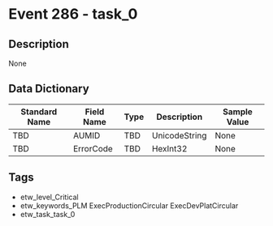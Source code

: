 # Event 286 - task_0

## Description
None

## Data Dictionary
|Standard Name|Field Name|Type|Description|Sample Value|
|---|---|---|---|---|
|TBD|AUMID|TBD|UnicodeString|None|None|
|TBD|ErrorCode|TBD|HexInt32|None|None|

## Tags
* etw_level_Critical
* etw_keywords_PLM ExecProductionCircular ExecDevPlatCircular
* etw_task_task_0